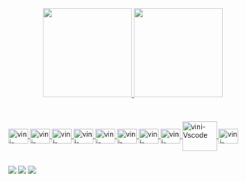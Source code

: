 <div align="center">
  <a href="https://github.com/viniihds">
  <img height="180em" src="https://github-readme-stats.vercel.app/api?username=viniihds&show_icons=true&theme=transparent&include_all_commits=false&count_private=true"/>
  <img height="180em" src="https://github-readme-stats.vercel.app/api/top-langs/?username=viniihds&layout=compact&langs_count=7&theme=transparent"/>
</div>


##

<div style="display: inline_block"><br>
  <img align="center" alt="vini-Vscode" height="30" width="40"src="https://cdn.jsdelivr.net/gh/devicons/devicon/icons/django/django-plain.svg" />
  <img align="center" alt="vini-Vscode" height="30" width="40"src="https://cdn.jsdelivr.net/gh/devicons/devicon/icons/go/go-original.svg" />
  <img align="center" alt="vini-Vscode" height="30" width="40"src="https://cdn.jsdelivr.net/gh/devicons/devicon/icons/react/react-original.svg" />
  <img align="center" alt="vini-Vscode" height="30" width="40"src="https://cdn.jsdelivr.net/gh/devicons/devicon/icons/vuejs/vuejs-original.svg" />
  <img align="center" alt="vini-Vscode" height="30" width="40"src="https://cdn.jsdelivr.net/gh/devicons/devicon/icons/python/python-original.svg" />
  <img align="center" alt="vini-Vscode" height="30" width="40"src="https://cdn.jsdelivr.net/gh/devicons/devicon/icons/javascript/javascript-original.svg" />
  <img align="center" alt="vini-Vscode" height="30" width="40"src="https://cdn.jsdelivr.net/gh/devicons/devicon/icons/html5/html5-original.svg" />
  <img align="center" alt="vini-Vscode" height="30" width="40"src="https://cdn.jsdelivr.net/gh/devicons/devicon/icons/css3/css3-original.svg" />
  <img align="center" alt="vini-Vscode" height="60" width="70"src="https://cdn.jsdelivr.net/gh/devicons/devicon/icons/tailwindcss/tailwindcss-original-wordmark.svg" />
  <img align="center" alt="vini-Vscode" height="30" width="40"src="https://cdn.jsdelivr.net/gh/devicons/devicon/icons/mysql/mysql-original.svg" />
</div>
  
  ##
  
 <div> 
  <a href = "mailto:viniciushsilva2210@gmail.com"><img src="https://img.shields.io/badge/-Gmail-%23333?style=for-the-badge&logo=gmail&logoColor=white" target="_blank"></a>
  <a href="https://www.linkedin.com/in/vinícius-henrique-da-silva-67a509237/" target="_blank"><img src="https://img.shields.io/badge/-LinkedIn-%230077B5?style=for-the-badge&logo=linkedin&logoColor=white" target="_blank"></a> 
   <a href="https://instagram.com/vini_hds" target="_blank"><img src="https://img.shields.io/badge/-Instagram-%23E4405F?style=for-the-badge&logo=instagram&logoColor=white" target="_blank"></a>
</div>

<!--
**viniihds/viniihds** is a ✨ _special_ ✨ repository because its `README.md` (this file) appears on your GitHub profile.

Here are some ideas to get you started:

- 🔭 I’m currently working on ...
- 🌱 I’m currently learning ...
- 👯 I’m looking to collaborate on ...
- 🤔 I’m looking for help with ...
- 💬 Ask me about ...
- 📫 How to reach me: ...
- 😄 Pronouns: ...
- ⚡ Fun fact: ...
-->
